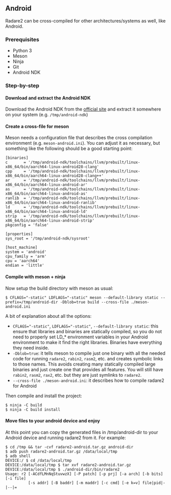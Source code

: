 ## Android

Radare2 can be cross-compiled for other architectures/systems as well, like Android.

### Prerequisites

* Python 3
* Meson
* Ninja
* Git
* Android NDK

### Step-by-step

#### Download and extract the Android NDK

Download the Android NDK from the [official site](https://developer.android.com/ndk) and extract it somewhere on your system (e.g. `/tmp/android-ndk`)

#### Create a cross-file for meson

Meson needs a configuration file that describes the cross compilation environment (e.g. `meson-android.ini`).
You can adjust it as necessary, but something like the following should be a good starting point:
```
[binaries]
c       = '/tmp/android-ndk/toolchains/llvm/prebuilt/linux-x86_64/bin/aarch64-linux-android28-clang'
cpp     = '/tmp/android-ndk/toolchains/llvm/prebuilt/linux-x86_64/bin/aarch64-linux-android28-clang++'
ar      = '/tmp/android-ndk/toolchains/llvm/prebuilt/linux-x86_64/bin/aarch64-linux-android-ar'
as      = '/tmp/android-ndk/toolchains/llvm/prebuilt/linux-x86_64/bin/aarch64-linux-android-as'
ranlib  = '/tmp/android-ndk/toolchains/llvm/prebuilt/linux-x86_64/bin/aarch64-linux-android-ranlib'
ld      = '/tmp/android-ndk/toolchains/llvm/prebuilt/linux-x86_64/bin/aarch64-linux-android-ld'
strip   = '/tmp/android-ndk/toolchains/llvm/prebuilt/linux-x86_64/bin/aarch64-linux-android-strip'
pkgconfig = 'false'

[properties]
sys_root = '/tmp/android-ndk/sysroot'

[host_machine]
system = 'android'
cpu_family = 'arm'
cpu = 'aarch64'
endian = 'little'
```

#### Compile with meson + ninja

Now setup the build directory with meson as usual:
```
$ CFLAGS="-static" LDFLAGS="-static" meson --default-library static --prefix=/tmp/android-dir -Dblob=true build --cross-file ./meson-android.ini
```

A bit of explanation about all the options:
* `CFLAGS="-static"`, `LDFLAGS="-static"`, `--default-library static`: this
  ensure that libraries and binaries are statically compiled, so you do not need
  to properly set LD_* environment variables in your Android environment to make
  it find the right libraries. Binaries have everything they need inside.
* `-Dblob=true`: it tells meson to compile just one binary with all the needed
  code for running `radare2`, `rabin2`, `rasm2`, etc. and creates symbolic links to
  those names. This avoids creating many statically compiled large binaries and
  just create one that provides all features. You will still have `rabin2`,
  `rasm2`, `rax2`, etc. but they are just symlinks to `radare2`.
* `--cross-file ./meson-android.ini`: it describes how to compile radare2 for Android

Then compile and install the project:
```
$ ninja -C build
$ ninja -C build install
```

#### Move files to your android device and enjoy

At this point you can copy the generated files in /tmp/android-dir to your Android device and running radare2 from it.
For example:
```
$ cd /tmp && tar -cvf radare2-android.tar.gz android-dir
$ adb push radare2-android.tar.gz /data/local/tmp
$ adb shell
DEVICE:/ $ cd /data/local/tmp
DEVICE:/data/local/tmp $ tar xvf radare2-android.tar.gz
DEVICE:/data/local/tmp $ ./android-dir/bin/radare2
Usage: r2 [-ACdfLMnNqStuvwzX] [-P patch] [-p prj] [-a arch] [-b bits] [-i file]
          [-s addr] [-B baddr] [-m maddr] [-c cmd] [-e k=v] file|pid|-|--|=
```
